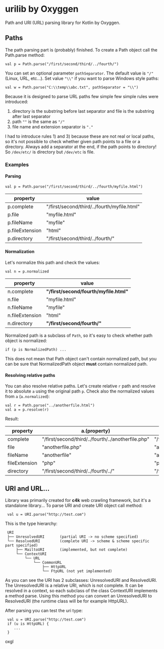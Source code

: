 # urilib by Oxyggen
Path and URI (URL) parsing library for Kotlin by Oxyggen. 
## Paths
The path parsing part is (probably) finished. 
To create a Path object call the Path.parse method:
```
val p = Path.parse("/first/second/third/../fourth/")
```  
 
You can set an optional parameter `pathSeparator`. The default value is `"/"` (Linux, URL, etc...). 
Set value `"\\"` if you want to parse Windows style paths:
```
val w = Path.parse("C:\\temp\\abc.txt", pathSeparator = "\\")
```

Because it is designed to parse URL paths few simple few simple rules were introduced:
1) directory is the substring before last separator and file is the substring after 
last separator
2) path `""` is the same as `"/"`
3) file name and extension separator is `"."` 

I had to introduce rules 1) and 3) because these are not real or local paths, so it's 
not possible to check whether given path points to a file or a directory. 
Always add a separator at the end, if the path points to directory! So `/dev/etc/` is directory
but `/dev/etc` is file.
 
### Examples
#### Parsing
```
val p = Path.parse("/first/second/third/../fourth/myfile.html")
```

| property          | value                                         |
|-------------------|-----------------------------------------------|
| p.complete        | "/first/second/third/../fourth/myfile.html"   |
| p.file            | "myfile.html"                                 |
| p.fileName        | "myfile"                                      |
| p.fileExtension   | "html"                                        |
| p.directory       | "/first/second/third/../fourth/"              |

#### Normalization
Let's normalize this path and check the values:
```
val n = p.normalized
```

| property          | value                                         |
|-------------------|-----------------------------------------------|
| n.complete        | **"/first/second/fourth/myfile.html"**        |
| n.file            | "myfile.html"                                 |
| n.fileName        | "myfile"                                      |
| n.fileExtension   | "html"                                        |
| n.directory       | **"/first/second/fourth/"**                   |

Normalized path is a subclass of `Path`, so it's easy to check whether path object is normalized:
```
if (p is NormalizedPath) ...
``` 
This does not mean that Path object can't contain normalized path, but you can be
sure that NormalizedPath object **must** contain normalized path.

#### Resolving relative paths
You can also resolve relative paths. Let's create relative `r` path and 
resolve it to absolute `a` using the original path `p`. Check also the normalized
values from `a` (`a.normalized`):
```
val r = Path.parse("../anotherfile.html")
val a = p.resolve(r)
```
Result:

| property        | a.(property)                                          | a.normalized.(property)
|-----------------|-------------------------------------------------------|-------------------------------------------------------|                                                                           
| complete        | "/first/second/third/../fourth/../anotherfile.php"    | "/first/second/anotherfile.php"                       |
| file            | "anotherfile.php"                                     | "anotherfile.php"                                     |
| fileName        | "anotherfile"                                         | "anotherfile"                                         |
| fileExtension   | "php"                                                 | "php"                                                 |
| directory       | "/first/second/third/../fourth/../"                   | "/first/second/"                                      |

## URI and URL...


Library was primarily created for **c4k** web crawling framework, but it's a standalone library...
To parse URI and create URI object call method:
```
 val u = URI.parse("http://test.com")
```
This is the type hierarchy:
```
 URI
 ├── UnresolvedURI       (partial URI -> no scheme specified)
 └── ResolvedURI         (complete URI -> scheme & scheme specific part specified)
     ├── MailtoURI       (implemented, but not complete)
     └── ContextURI
         └── URL
             └── CommonURL
                 ├── HttpURL
                 └── FtpURL (not yet implemented)
```

As you can see the URI has 2 subclasses: UnresolvedURI and ResolvedURI. The UnresolvedURI 
is a relative URI, which is not complete. It can be resolved in a context, so each subclass
of the class ContextURI implements a method parse. Using this method you can convert
an UnresolvedURI to ResolvedURI (the runtime class will be for example HttpURL).

After parsing you can test the uri type:
```
 val u = URI.parse("http://test.com")
 if (u is HttpURL) {
    ...
 }
```

oxgl